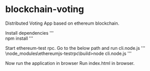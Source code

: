 # blockchain-voting
Distributed Voting App based on ethereum blockchain.

Install dependencies 
'''  
npm install
'''

Start ethereum-test rpc.
Go to the below path and run cli.node.js
'''
  \node_modules\ethereumjs-testrpc\build>node cli.node.js
'''

Now run the application in browser
  Run index.html in browser.

